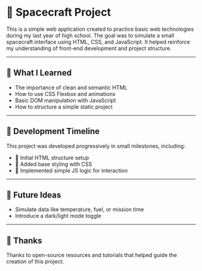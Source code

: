 # 🚀 Spacecraft Project

This is a simple web application created to practice basic web technologies during my last year of high school. The goal was to simulate a small spacecraft interface using HTML, CSS, and JavaScript. It helped reinforce my understanding of front-end development and project structure.

---

## 🧠 What I Learned

- The importance of clean and semantic HTML  
- How to use CSS Flexbox and animations  
- Basic DOM manipulation with JavaScript  
- How to structure a simple static project  

---

## 📅 Development Timeline

This project was developed progressively in small milestones, including:

- 🎯 Initial HTML structure setup  
- 🎨 Added base styling with CSS  
- 🧠 Implemented simple JS logic for interaction  

---

## 🔮 Future Ideas

- Simulate data like temperature, fuel, or mission time  
- Introduce a dark/light mode toggle  

---

## 🙏 Thanks

Thanks to open-source resources and tutorials that helped guide the creation of this project.

